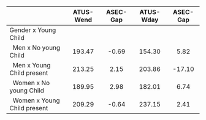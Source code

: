 
|                      |    ATUS-Wend |     ASEC-Gap |    ATUS-Wday |     ASEC-Gap |
| -------------------- | :----------: | :----------: | :----------: | :----------: |
| Gender x Young Child |              |              |              |              |
| &nbsp;&nbsp;Men x No young Child |       193.47 |        -0.69 |       154.30 |         5.82 |
| &nbsp;&nbsp;Men x Young Child present |       213.25 |         2.15 |       203.86 |       -17.10 |
| &nbsp;&nbsp;Women x No young Child |       189.95 |         2.98 |       182.01 |         6.74 |
| &nbsp;&nbsp;Women x Young Child present |       209.29 |        -0.64 |       237.15 |         2.41 |

